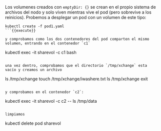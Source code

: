 Los volumenes creados con `emptyDir: {}` se crean en el propio sistema de archivos del nodo y solo viven mientras vive el pod (pero sobrevive a los reinicios). Probemos a desplegar un pod con un volumen de este tipo: 

```
kubectl create -f pod1.yaml
```{{execute}}

y comprobamos como los dos contenedores del pod comparten el mismo volumen, entrando en el contenedor `c1`

```
kubectl exec -it sharevol -c c1 bash
```{{execute}}

una vez dentro, comprobamos que el directorio `/tmp/xchange` esta vacío y creamos un archivo

```
ls /tmp/xchange
touch /tmp/xchange/iwashere.txt
ls /tmp/xchange
exit
```{{execute}}

y comprobamos en el contenedor `c2`:

```
kubectl exec -it sharevol -c c2 -- ls /tmp/data
```{{execute}}

limpiamos

```
kubectl delete pod sharevol
```{{execute}}
